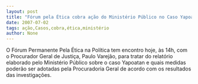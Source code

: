 ```yaml
---
layout: post
title: "Fórum pela Ética cobra ação do Ministério Público no Caso Yapoatan"
date: 2007-07-02
tags: ação,Casos,cobra,ética,ministério
author: None
---
```

O F&oacute;rum Permanente Pela &Eacute;tica na Pol&iacute;tica tem encontro hoje, &agrave;s 14h, com o Procurador Geral de Justi&ccedil;a, Paulo Varej&atilde;o, para tratar do relat&oacute;rio elaborado pelo Minist&eacute;rio P&uacute;blico sobre o caso Yapoatan e quais medidas poder&atilde;o ser adotadas pela Procuradoria Geral de acordo com os resultados das investiga&ccedil;&otilde;es.  